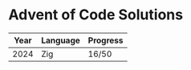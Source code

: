 # Advent of Code Solutions

| Year  | Language | Progress |
| ----- | -------- | -------- |
| 2024  | Zig      | 16/50     |
